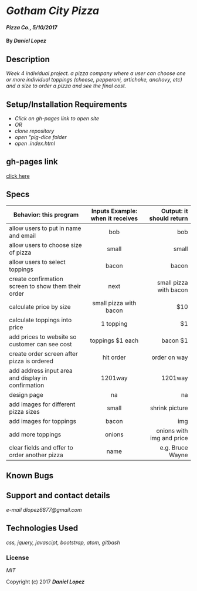 # _Gotham City Pizza_

#### _Pizza Co., 5/10/2017_

#### By _**Daniel Lopez**_

## Description

_Week 4 individual project. a pizza company where a user can choose one or more individual toppings (cheese, pepperoni, artichoke, anchovy, etc) and a size to order a pizza and see the final cost._

## Setup/Installation Requirements

* _Click on gh-pages link to open site_
* _OR_
* _clone repository_
* _open "pig-dice folder_
* _open .index.html_

## gh-pages link
[click here](https://dlopez6877.github.io/pizza)

## Specs
| Behavior: this program | Inputs Example: when it receives | Output: it should return|
|------------------|:-------------:|------:|
|allow users to put in name and email|bob|bob|
|allow users to choose size of pizza|small|small|
|allow users to select toppings|bacon|bacon|
|create confirmation screen to show them their order|next|small pizza with bacon|
|calculate price by size|small pizza with bacon|$10|
|calculate toppings into price|1 topping|$1|
|add prices to website so customer can see cost|toppings $1 each|bacon $1|
|create order screen after pizza is ordered|hit order|order on way|
|add address input area and display in confirmation|1201way|1201way|
|design page|na|na|
|add images for different pizza sizes|small|shrink picture|
|add images for toppings|bacon|img|
|add more toppings|onions|onions with img and price|
|clear fields and offer to order another pizza|name|e.g. Bruce Wayne|

## Known Bugs


## Support and contact details

_e-mail dlopez6877@gmail.com_

## Technologies Used

_css, jquery, javascipt, bootstrap, atom, gitbash_

### License

*MIT*

Copyright (c) 2017 **_Daniel Lopez_**
